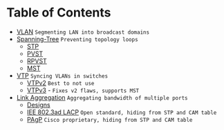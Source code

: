 # Table of Contents

- [VLAN](#) `Segmenting LAN into broadcast domains`
- [Spanning-Tree](#) `Preventing topology loops`
  - [STP](#)
  - [PVST](#)
  - [RPVST](#)
  - [MST](#)
- [VTP](#) `Syncing VLANs in switches`
  - [VTPv2](#) `Best to not use`
  - [VTPv3](#) - `Fixes v2 flaws, supports MST`
- [Link Aggregation](#) `Aggregating bandwidth of multiple ports`
  - [Designs](#)
  - [IEE 802.3ad LACP](#) `Open standard, hiding from STP and CAM table`
  - [PAgP](#) `Cisco proprietary, hiding from STP and CAM table`
